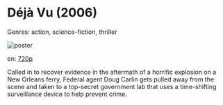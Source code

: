 # Déjà Vu (2006)

Genres: action, science-fiction, thriller

![poster](http://image.tmdb.org/t/p/w500/abqvTL8xYQLgAtQGmyN7UxvCRGN.jpg)

en:
  [720p](magnet:?xt=urn:btih:1248AD3B2E3B0A767C4F1687405E4843B62D97F7&tr=udp://glotorrents.pw:6969/announce&tr=udp://tracker.opentrackr.org:1337/announce&tr=udp://torrent.gresille.org:80/announce&tr=udp://tracker.openbittorrent.com:80&tr=udp://tracker.coppersurfer.tk:6969&tr=udp://tracker.leechers-paradise.org:6969&tr=udp://p4p.arenabg.ch:1337&tr=udp://tracker.internetwarriors.net:1337)
  


Called in to recover evidence in the aftermath of a horrific explosion on a New Orleans ferry, Federal agent Doug Carlin gets pulled away from the scene and taken to a top-secret government lab that uses a time-shifting surveillance device to help prevent crime.